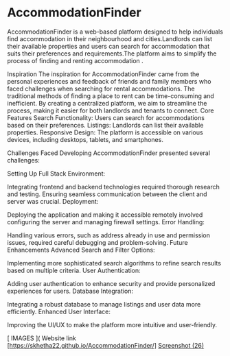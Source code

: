 # AccommodationFinder
AccommodationFinder is a web-based platform designed to help individuals find accommodation in their neighbourhood and cities.Landlords can list their available properties and users can search for accommodation that suits their preferences and requirements.The platform aims to simplify the process of finding and renting accommodation .

Inspiration
The inspiration for AccommodationFinder came from the personal experiences and feedback of friends and family members who faced challenges when searching for rental accommodations. The traditional methods of finding a place to rent can be time-consuming and inefficient. By creating a centralized platform, we aim to streamline the process, making it easier for both landlords and tenants to connect.
Core Features
Search Functionality: Users can search for accommodations based on their preferences.
Listings: Landlords can list their available properties.
Responsive Design: The platform is accessible on various devices, including desktops, tablets, and smartphones.

Challenges Faced
Developing AccommodationFinder presented several challenges:

Setting Up Full Stack Environment:

Integrating frontend and backend technologies required thorough research and testing.
Ensuring seamless communication between the client and server was crucial.
Deployment:

Deploying the application and making it accessible remotely involved configuring the server and managing firewall settings.
Error Handling:

Handling various errors, such as address already in use and permission issues, required careful debugging and problem-solving.
Future Enhancements
Advanced Search and Filter Options:

Implementing more sophisticated search algorithms to refine search results based on multiple criteria.
User Authentication:

Adding user authentication to enhance security and provide personalized experiences for users.
Database Integration:

Integrating a robust database to manage listings and user data more efficiently.
Enhanced User Interface:

Improving the UI/UX to make the platform more intuitive and user-friendly.

[ IMAGES ](
Website link [https://skhetha22.github.io/AccommodationFinder/]
[Screenshot (26)](https://github.com/Skhetha22/AccommodationFinder/assets/111485429/ee5172d5-cbac-4a2e-8691-92d2c6f5f195)
